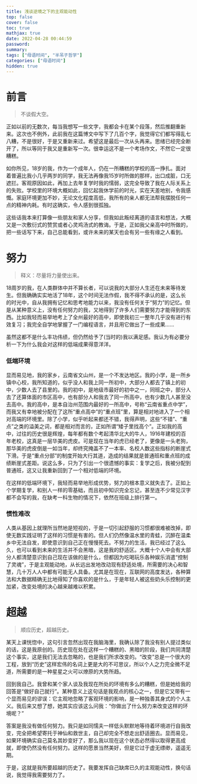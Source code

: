 ```yaml
---
title: 浅谈逆境之下的主观能动性
top: false
cover: false
toc: true
mathjax: true
date: 2022-04-28 00:44:59
password:
summary: 
tags: ["母语时间", "半吊子哲学"]
categories: ["母语时间"]
hidden: true
---
```


# 前言

> 不谈假大空。

正如以前的无数次，每当我想写一些文字，我都会卡在某个段落，然后推翻重新来。这次也不例外，此前我在这篇博文中写下了几百个字，我觉得它们都写得乱七八糟，不是很好，于是又重新来过。希望这是最后一次从头再来。思绪已经完全断开了，所以等同于我又是重新写一次。很幸运这不是一个考场作文，不然它一定很糟糕。

如你所见，18岁的我，作为一个成年人，仍在一所糟糕的学校的高一挣扎。面对着普遍比我小几乎两岁的同学，我无法再像我15岁时所做的那样，出口成脏，口无遮拦。客观原因如此，再加上去年复学时我的懦弱，这完全导致了我在人际关系上的失败。学校里的环境大概如此，回忆起我休学前的时光，实在天差地别，令我感慨。家庭环境更加不妙，无论文化程度高低，我所有的亲人都无法帮我摆脱任何一点的精神内耗。有时这确实，令人感到很孤独。

这些话我本来打算像一些朋友和家人分享，但我如此叛经离道的语言和想法，大概又是一次敷衍式的赞赏或者心灵鸡汤式的教诲。于是，正如我父亲高中时所做的，把一些话写下来，自己总能看到，或许未来的某天也会有另一些有缘之人看到。

# 努力

> 释义：尽量将力量使出来。

18周岁的我，在人类群体中并不算长者，可以说我的大部分人生还在未来等待发生。但我确确实实地活了18年，这个时间无法作假，我不得不承认的是，这么长的时光中，自从我拥有记忆和思考地能力以来，我没有任何关于“努力”的记忆。但是从某种意义上，没有任何努力的我，又地得到了许多人们需要努力才能得到的东西。比如我轻而易举地考上了全州最好的高中，即使我初三一整年几乎没有进行有效复习；我完全自学地掌握了一门编程语言，并且用它做出了一些成果......

虽然这都不是什么丰功伟绩，但仍然给予了(当时的)我以满足感。我认为有必要分析一下为什么我会对这样的低端成果得意洋洋。

### 低端环境

显而易见地，我的家乡，云南省文山州，是一个不发达地区。我的小学，是一所乡镇中心校，我所知道的，似乎没人和我上同一所初中，大部分人都去了镇上的初中，少数人去了县里的。我的初中，是地级市最好的初中之一，同班之中，部分人去了还算体面的市区高中，也有部分人和我去了同一所高中，也有少数几人甚至没去高中。我的高中，是本自治州范围内最好的一所高中，号称“云南省重点中学”，而我又有幸地被分配在了这所“重点高中”的“重点班”里，算是相对地进入了一个相对高端的环境里。除了小学，似乎听起来都还不错，我得声明，这些“不错”、“重点”之类的溢美之词，都是相对而言的，正如所谓“矮子里找高个”。正如我的高中，过往的历史很是辉煌，每年都有数个考起清华北大的牛人，1916年建校的百年老校，这真是一层华美的虎皮。可是现在当年的虎已经老了，更像是一头老狗，那华美的虎皮倒是一如当年，却终究掩盖不了一本率、名校人数这些指标的断崖式下滑。于是“重点分部”的制度开始大行其道，造成的结果就是普通班和重点班的成绩断崖式差距。说这么多，只为了引出一个很遗憾的事实：复学之后，我被分配到普通班，这又让我重新回到了一个相对低端的环境。

在这样的低端环境下，我轻而易举地形成优势，努力的根本意义就失去了。正如上个学期复学，和别人一样的零基础，而且初中知识完全忘记，甚至连不少常见汉字都不会写的我，在缺考一科生物的情况下，依然在班级上排行第一。

### 惯性难改

人类从基因上就理所当然地是短视的，于是一切引起舒服的习惯都很难被改掉，即使无数实践证明了这样的习惯是有害的。但人们仍然像温水里的青蛙，沉醉在温柔乡中无法自发，即使意识到自己正在慢慢死去。不努力的生活，我已经过了这么久，也可以看到未来的生活并不会黑暗，这是我的舒适区。大概十个人中会有大部分人都清楚意识到自己现在该做的是什么，但都因为吃喝玩乐各种娱乐消遣“控制了灵魂”，于是主观能动地，从长远出发地改动现有舒适处境，所需要的决心和智慧，几十万人人中都有可能无人具备。尤其是在现在，互联网的高度发达，各种算法和大数据精确无比地得知了你喜欢的是什么，于是年轻人被这些奶头乐控制的更加紧，改变处境的决心越来越难以积累。

# 超越

> 顺应历史，超越历史。

某天上课恍惚中，这句引言忽然出现在我脑海里，我确认除了我没有别人提过类似的话，这是我原创的。历史现在处在这样一个糟糕的、黑暗的阶段，我们共同清楚这个事实，这是我们无法去忽略的，也是我们所求改变的。“改变”总是一个很大的工程，放到“历史”这样宏伟的名词上更是大的不可思议，所以个人之力完全微不足道，所需要的是一种星星之火可以燎原的大势所趋。

回到我自己。我曾和某个家人谈及我现在所处的环境有多么的糟糕，但是她给我的回答是“做好自己就行”。某种意义上这句话是我观点的核心之一，但是它又带有一个显而易见的谬误：它主观地忽略了客观环境的影响，是一种独善其身式的个人主义。我后来又想了想，她其实应该这么问我：“你做出了什么努力来改变这样的环境呢？”

答案是我没有做任何努力。我只是如同懦夫一样低头默默地等待着环境进行自我改变，完全把希望寄托于神仙和救世主，自己却完全不想走出舒适圈去。显而易见，如果环境确实自己莫名其妙变好了，那么我以现在这个状态必然得以取得更高成就，即使仍然没有任何努力。这样的愿景当然美好，但是它过于虚无缥缈，遥遥无期。

于是，这就是我所要超越的历史了。我要发挥自己缺席已久的主观能动性，换句话说，我觉得我需要努力了。